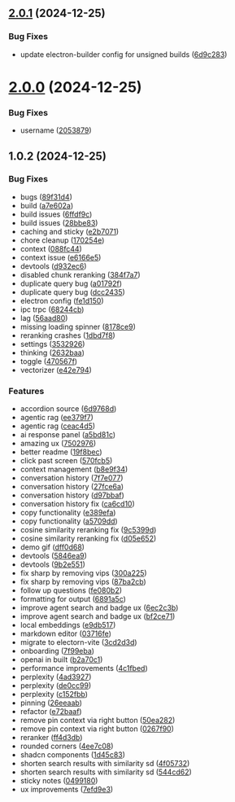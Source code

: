 ## [2.0.1](https://github.com/lekt9/albert-launcher/compare/v2.0.0...v2.0.1) (2024-12-25)


### Bug Fixes

* update electron-builder config for unsigned builds ([6d9c283](https://github.com/lekt9/albert-launcher/commit/6d9c283fb5d9b0d8395b9ef1b409e807ea4af91b))



# [2.0.0](https://github.com/lekt9/albert-launcher/compare/v1.0.2...v2.0.0) (2024-12-25)


### Bug Fixes

* username ([2053879](https://github.com/lekt9/albert-launcher/commit/20538796f0fc986bf32a13f2aebfb5c3d7df39a2))



## 1.0.2 (2024-12-25)


### Bug Fixes

* bugs ([89f31d4](https://github.com/lekt9/albert-launcher/commit/89f31d4226ca81aa7762fbb9a326cec458cdedcb))
* build ([a7e602a](https://github.com/lekt9/albert-launcher/commit/a7e602ae2ac37904fbbad29b746968014feb96bf))
* build issues ([6ffdf9c](https://github.com/lekt9/albert-launcher/commit/6ffdf9ca57efdb328c17d2f5aef803ba9d80db92))
* build issues ([28bbe83](https://github.com/lekt9/albert-launcher/commit/28bbe83401e14981403d9ade040b213c5af53db6))
* caching and sticky ([e2b7071](https://github.com/lekt9/albert-launcher/commit/e2b70712ef89665940a1a9e4af7b458ced21d73f))
* chore cleanup ([170254e](https://github.com/lekt9/albert-launcher/commit/170254eaa882dd8c9d06f966d1d0938f85895432))
* context ([088fc44](https://github.com/lekt9/albert-launcher/commit/088fc442e5467499b969aaeb5e4cdf62aaf3ba3c))
* context issue ([e6166e5](https://github.com/lekt9/albert-launcher/commit/e6166e595fb10fb04d06f9c637a37c39b2009fd9))
* devtools ([d932ec6](https://github.com/lekt9/albert-launcher/commit/d932ec6ecee186af5cbbfe546fb3e8a943d26508))
* disabled chunk reranking ([384f7a7](https://github.com/lekt9/albert-launcher/commit/384f7a76cc445a88a529ad7c5267f8ac8f9dc116))
* duplicate query bug ([a01792f](https://github.com/lekt9/albert-launcher/commit/a01792fccc6c7534c8168c691eae16cbdc8f1529))
* duplicate query bug ([dcc2435](https://github.com/lekt9/albert-launcher/commit/dcc2435696f69b3aa72f1d871f108d813c73e776))
* electron config ([fe1d150](https://github.com/lekt9/albert-launcher/commit/fe1d150724f0c7807bb47141fae5d790eb787056))
* ipc trpc ([68244cb](https://github.com/lekt9/albert-launcher/commit/68244cbf3b52ed95933ae6411baf101a7317f8d0))
* lag ([56aad80](https://github.com/lekt9/albert-launcher/commit/56aad80bec44c23de5930b98d27744ad150c7e43))
* missing loading spinner ([8178ce9](https://github.com/lekt9/albert-launcher/commit/8178ce9067b4d93d8547e1ca6e977b34c9f6e9cb))
* reranking crashes ([1dbd7f8](https://github.com/lekt9/albert-launcher/commit/1dbd7f88ebb4a1a6ac56618648d0f6167bd6ae23))
* settings ([3532926](https://github.com/lekt9/albert-launcher/commit/353292657c21b122c89629658cbf0ae31a837302))
* thinking ([2632baa](https://github.com/lekt9/albert-launcher/commit/2632baa3d9de0bf639925f2574f666f5c28d6fa9))
* toggle ([470567f](https://github.com/lekt9/albert-launcher/commit/470567fa2044c0174a7dc4a3f0b4642cdd59edd6))
* vectorizer ([e42e794](https://github.com/lekt9/albert-launcher/commit/e42e794200375e87aecc4a0c6390ebbd346107dd))


### Features

* accordion source ([6d9768d](https://github.com/lekt9/albert-launcher/commit/6d9768d289db7bb5d48a56ca5d42d5a05873670d))
* agentic rag ([ee379f7](https://github.com/lekt9/albert-launcher/commit/ee379f7ced3dcc07890248a3dfe3b2b950019972))
* agentic rag ([ceac4d5](https://github.com/lekt9/albert-launcher/commit/ceac4d5a34107040bd7209d6f8a0fa1d6ac1ae27))
* ai response panel ([a5bd81c](https://github.com/lekt9/albert-launcher/commit/a5bd81c6e8908cae9a47dbfb2a143f9f61019adc))
* amazing ux ([7502976](https://github.com/lekt9/albert-launcher/commit/750297697acceaabe4fe077495e72bc25904ffe7))
* better readme ([19f8bec](https://github.com/lekt9/albert-launcher/commit/19f8bec6274c79b18726a93e5dd50a4ffbc80d7e))
* click past screen ([570fcb5](https://github.com/lekt9/albert-launcher/commit/570fcb54b2a09d299b0b4eafdaf27ce22a3eef29))
* context management ([b8e9f34](https://github.com/lekt9/albert-launcher/commit/b8e9f341ed732873d10e64e548fd124875ea3aa7))
* conversation history ([7f7e077](https://github.com/lekt9/albert-launcher/commit/7f7e077632ee22c2265897dd92eaf6f18681a9cf))
* conversation history ([27fce6a](https://github.com/lekt9/albert-launcher/commit/27fce6a97db2f0d157a261843b601a1a153a2eae))
* conversation history ([d97bbaf](https://github.com/lekt9/albert-launcher/commit/d97bbaf33c4ab0bc12b19f38f309cd6bc21c051b))
* conversation history fix ([ca6cd10](https://github.com/lekt9/albert-launcher/commit/ca6cd10ae6a42bf8c2361b28ee045edfe7086676))
* copy functionality ([e389efa](https://github.com/lekt9/albert-launcher/commit/e389efabdf7d5a4e90ca26f39aa588e2a38c70b4))
* copy functionality ([a5709dd](https://github.com/lekt9/albert-launcher/commit/a5709dde54819c838e24290ca60fe30fa6972028))
* cosine similarity reranking fix ([9c5399d](https://github.com/lekt9/albert-launcher/commit/9c5399dc7cff22aba67955ecd136ce4cc80f9b17))
* cosine similarity reranking fix ([d05e652](https://github.com/lekt9/albert-launcher/commit/d05e6525ee5024422c68bee0b9598f189ed9a919))
* demo gif ([dff0d68](https://github.com/lekt9/albert-launcher/commit/dff0d68fdf4f83a533955962cd2c4f8306beb86c))
* devtools ([5846ea9](https://github.com/lekt9/albert-launcher/commit/5846ea959ff51d288cdadfe44ceceeaf5f73ac16))
* devtools ([9b2e551](https://github.com/lekt9/albert-launcher/commit/9b2e55150a34c4ca5f0226f3ea582c259d66e959))
* fix sharp by removing vips ([300a225](https://github.com/lekt9/albert-launcher/commit/300a22573e6b331ff5df2bd67cf72f24dbf70ebf))
* fix sharp by removing vips ([87ba2cb](https://github.com/lekt9/albert-launcher/commit/87ba2cb320387544f20313bba20c64d10c53d3f4))
* follow up questions ([fe080b2](https://github.com/lekt9/albert-launcher/commit/fe080b21c07c818cc4903d4f99616100e401a9b2))
* formatting for output ([6891a5c](https://github.com/lekt9/albert-launcher/commit/6891a5ca73d5a401ecb634a21d020f8d1e61fcf0))
* improve agent search and badge ux ([6ec2c3b](https://github.com/lekt9/albert-launcher/commit/6ec2c3bbeaff14c72854834d36c5b91ea340b8fe))
* improve agent search and badge ux ([bf2ce71](https://github.com/lekt9/albert-launcher/commit/bf2ce710af09c507399c378bfdb92fceef50cecb))
* local embeddings ([e9db517](https://github.com/lekt9/albert-launcher/commit/e9db5177e7a61223ec3cc1ab68862011f6286f75))
* markdown editor ([03716fe](https://github.com/lekt9/albert-launcher/commit/03716fe7851d60f535831fde5c93a4600e95e771))
* migrate to electorn-vite ([3cd2d3d](https://github.com/lekt9/albert-launcher/commit/3cd2d3d573d7ca29abe520b67ac03f9b6f2e7f38))
* onboarding ([7f99eba](https://github.com/lekt9/albert-launcher/commit/7f99eba8bbfb2041b5035b026dff36a79e4f7a76))
* openai in built ([b2a70c1](https://github.com/lekt9/albert-launcher/commit/b2a70c199342d6240c0c55cbca26262d7d1197e7))
* performance improvements ([4c1fbed](https://github.com/lekt9/albert-launcher/commit/4c1fbed9aee46f1caeb463f0cd68069ecca184cb))
* perplexity ([4ad3927](https://github.com/lekt9/albert-launcher/commit/4ad3927570d75046fbe0a48bd51d1f0a079126a5))
* perplexity ([de0cc99](https://github.com/lekt9/albert-launcher/commit/de0cc99a5682f98e91baef80d5654a44e306a7b7))
* perplexity ([c152fbb](https://github.com/lekt9/albert-launcher/commit/c152fbb7e5a3b2110b3e72cddffbef15b6462da7))
* pinning ([26eeaab](https://github.com/lekt9/albert-launcher/commit/26eeaabeba8a6c1c0e00dd3b2e6864f2908b7ba6))
* refactor ([e72baaf](https://github.com/lekt9/albert-launcher/commit/e72baafcc9d3a76f8ccbcb422d2b6c7205ae896c))
* remove pin context via right button ([50ea282](https://github.com/lekt9/albert-launcher/commit/50ea282db7634d346a057cf07eca46afea34bc73))
* remove pin context via right button ([0267f90](https://github.com/lekt9/albert-launcher/commit/0267f9033a2b8e76777fb7c6f604febb9cdd5dd7))
* reranker ([ff4d3db](https://github.com/lekt9/albert-launcher/commit/ff4d3db6b79ef0b49764fae85bb73c7bd82547f5))
* rounded corners ([4ee7c08](https://github.com/lekt9/albert-launcher/commit/4ee7c08e3760ee85258d1727d2ea402dca377b85))
* shadcn components ([1d45c83](https://github.com/lekt9/albert-launcher/commit/1d45c83fa9b759a4728aa1d20f35c5df5f077fb3))
* shorten search results with similarity sd ([4f05732](https://github.com/lekt9/albert-launcher/commit/4f05732e3deee25508d41682f14d560a0f06903f))
* shorten search results with similarity sd ([544cd62](https://github.com/lekt9/albert-launcher/commit/544cd6221b48681a72eb3df1d90c8f0152d87a7d))
* sticky notes ([0499180](https://github.com/lekt9/albert-launcher/commit/04991802c255608ba61271ea7fd244fb1ef8fa7d))
* ux improvements ([7efd9e3](https://github.com/lekt9/albert-launcher/commit/7efd9e3f35a310f2516717663e185788d99afd5d))



